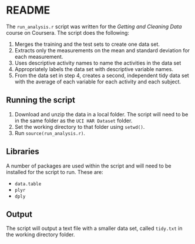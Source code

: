 # README

The `run_analysis.r` script was written for the *Getting and Cleaning Data* course on Coursera. The script does the following:

1. Merges the training and the test sets to create one data set.
2. Extracts only the measurements on the mean and standard deviation for each measurement. 
3. Uses descriptive activity names to name the activities in the data set
4. Appropriately labels the data set with descriptive variable names. 
5. From the data set in step 4, creates a second, independent tidy data set with the average of each variable for each activity and each subject.

## Running the script
1. Download and unzip the data in a local folder. The script will need to be in the same folder as the `UCI HAR Dataset` folder. 
2. Set the working directory to that folder using `setwd()`. 
3. Run `source(run_analysis.r)`. 

## Libraries
A number of packages are used within the script and will need to be installed for the script to run. These are: 

* `data.table`
* `plyr`
* `dply`

## Output
The script will output a text file with a smaller data set, called `tidy.txt` in the working directory folder. 


